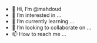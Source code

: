 - 👋 Hi, I’m @mahdoud
- 👀 I’m interested in ...
- 🌱 I’m currently learning ...
- 💞️ I’m looking to collaborate on ...
- 📫 How to reach me ...

<!---
mahdoud/mahdoud is a ✨ special ✨ repository because its `README.md` (this file) appears on your GitHub profile.
You can click the Preview link to take a look at your changes.
--->
